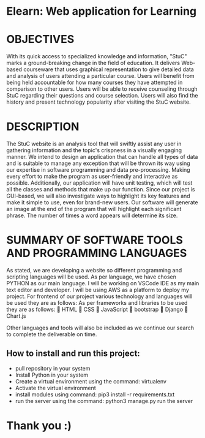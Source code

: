 # **Elearn: Web application for Learning** 

# OBJECTIVES
With its quick access to specialized knowledge and information, "StuC" marks a ground-breaking change in the field of education. It delivers Web-based courseware that uses graphical representation to give detailed data and analysis of users attending a particular course. Users will benefit from being held accountable for how many courses they have attempted in comparison to other users. Users will be able to receive counseling through StuC regarding their questions and course selection. Users will also find the history and present technology popularity after visiting the StuC website.

 # DESCRIPTION
The StuC website is an analysis tool that will swiftly assist any user in gathering information and the topic's crispness in a visually engaging manner. We intend to design an application that can handle all types of data and is suitable to manage any exception that will be thrown its way using our expertise in software programming and data pre-processing.
Making every effort to make the program as user-friendly and interactive as possible. Additionally, our application will have unit testing, which will test all the classes and methods that make up our function. Since our project is GUI-based, we will also investigate ways to highlight its key features and make it simple to use, even for brand-new users.
Our software will generate an image at the end of the program that will highlight each significant phrase. The number of times a word appears will determine its size.

# SUMMARY OF SOFTWARE TOOLS AND PROGRAMMING LANGUAGES
As stated, we are developing a website so different programming and scripting languages will be used.
As per language, we have chosen PYTHON as our main language. 
I will be working on VSCode IDE as my main text editor and developer.
I will be using AWS as a platform to deploy my project.
For frontend of our project various technology and languages will be used they are as follows:
As per frameworks and libraries to be used they are as follows:
	HTML
	CSS
	JavaScript
	bootstrap
	Django
	Chart.js

Other languages and tools will also be included as we continue our search to complete the deliverable on time.

## How to install and run this project:
* pull repository in your system
* Install Python in your system
* Create a virtual environment using the command: virtualenv <virtual environment name>
* Activate the virtual environment
* install modules using command: pip3 install -r requirements.txt
* run the server using the command: python3 manage.py run the server

# Thank you :)
